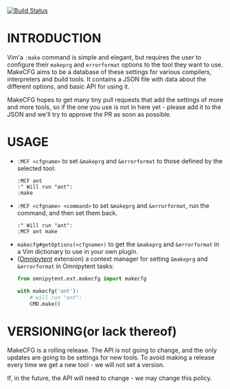 [![Build Status](https://travis-ci.org/idanarye/vim-makecfg.svg?branch=master)](https://travis-ci.org/idanarye/vim-makecfg)

INTRODUCTION
============

Vim'a `:make` command is simple and elegant, but requires the user to configure
their `makeprg` and `errorformat` options to the tool they want to use.
MakeCFG aims to be a database of these settings for various compilers,
interpreters and build tools. It contains a JSON file with data about the
different options, and basic API for using it.

MakeCFG hopes to get many tiny pull requests that add the settings of more and
more tools, so if the one you use is not in here yet - please add it to the
JSON and we'll try to approve the PR as soon as possible.

USAGE
=====

 * `:MCF <cfgname>` to set `&makeprg` and `&errorformat` to those defined by
   the selected tool:
   ```vim
   :MCF ant
   :" Will run "ant":
   :make
   ```
 * `:MCF <cfgname> <command>` to set `&makeprg` and `&errorformat`, run the
   command, and then set them back.
   ```vim
   :" Will run "ant":
   :MCF ant make
   ```
 * `makecfg#getOptions(<cfgname>)` to get the `&makeprg` and `&errorformat` in
   a Vim dictionary to use in your own plugin.
 * ([Omnipytent](https://github.com/idanarye/vim-omnipytent) extension) a
   context manager for setting `&makeprg` and `&errorformat` in Omnipytent tasks:
   ```python
   from omnipytent.ext.makecfg import makecfg

   with makecfg('ant'):
       # will run "ant":
       CMD.make()
   ```

VERSIONING(or lack thereof)
===========================

MakeCFG is a rolling release. The API is not going to change, and the only
updates are going to be settings for new tools. To avoid making a release every
time we get a new tool - we will not set a version.

If, in the future, the API will need to change - we may change this policy.
